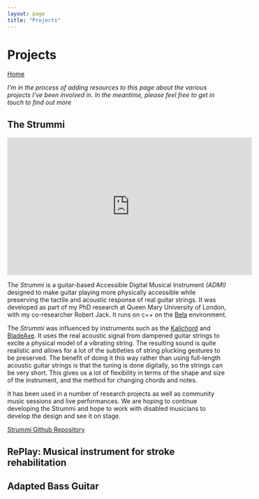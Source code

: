 ```yaml
---
layout: page
title: "Projects"
---
```



# Projects

[Home](index.md)

_I'm in the process of adding resources to this page about the various projects I've been involved in. In the meantime, please feel free to get in touch to find out more_

## The Strummi

<iframe width="560" height="315" src="https://www.youtube.com/embed/wUR-tp6DT4I" frameborder="0" allow="accelerometer; autoplay; encrypted-media; gyroscope; picture-in-picture" allowfullscreen></iframe>

The _Strummi_ is a guitar-based Accessible Digital Musical Instrument _(ADMI)_ designed to make guitar playing more physically accessible while preserving the tactile and acoustic response of real guitar strings.
It was developed as part of my PhD research at Queen Mary University of London, with my co-researcher Robert Jack.
It runs on c++ on the [Bela](https://bela.io/) environment.

The _Strummi_ was influenced by instruments such as the [Kalichord](https://blog.bela.io/2017/05/15/kalichord/) and [BladeAxe](https://ccrma.stanford.edu/~rmichon/bladeaxe/).
It uses the real acoustic signal from dampened guitar strings to excite a physical model of a vibrating string.
The resulting sound is quite realistic and allows for a lot of the subtleties of string plucking gestures to be preserved.
The benefit of doing it this way rather than using full-length acoustic guitar strings is that the tuning is done digitally, so the strings can be very short.
This gives us a lot of flexibility in terms of the shape and size of the instrument, and the method for changing chords and notes.

It has been used in a number of research projects as well as community music sessions and live performances.
We are hoping to continue developing the Strummi and hope to work with disabled musicians to develop the design and see it on stage.

[Strummi Github Repository](https://github.com/JacobTFH/Strummi)

## RePlay: Musical instrument for stroke rehabilitation


## Adapted Bass Guitar
